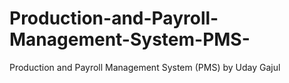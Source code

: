 # Production-and-Payroll-Management-System-PMS-
Production and Payroll Management System (PMS) by Uday Gajul
